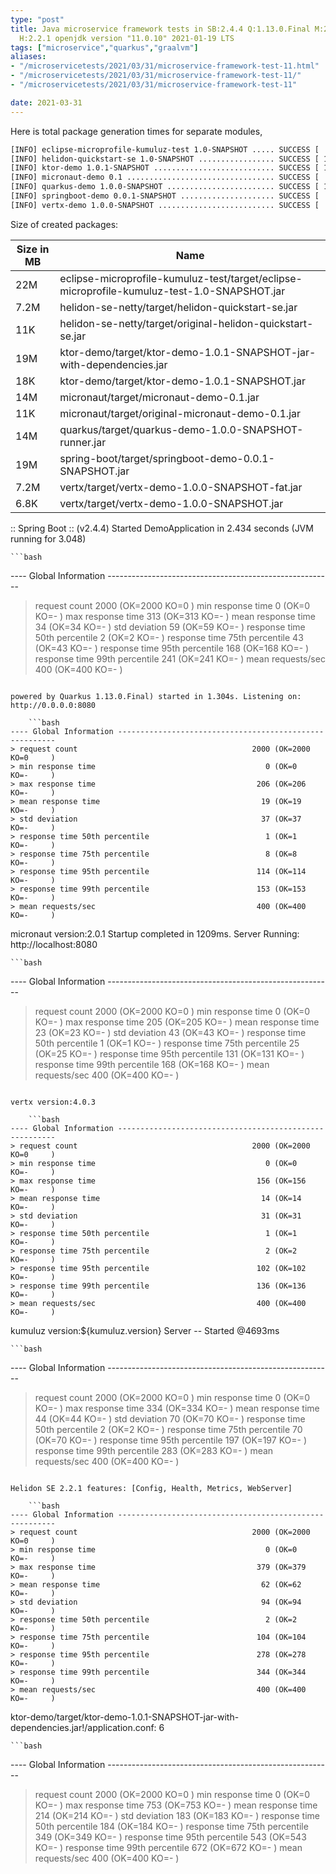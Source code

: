 ```yaml
---
type: "post"
title: Java microservice framework tests in SB:2.4.4 Q:1.13.0.Final M:2.4.1 V:4.0.3
  H:2.2.1 openjdk version "11.0.10" 2021-01-19 LTS
tags: ["microservice","quarkus","graalvm"]
aliases:
- "/microservicetests/2021/03/31/microservice-framework-test-11.html"
- "/microservicetests/2021/03/31/microservice-framework-test-11/"
- "/microservicetests/2021/03/31/microservice-framework-test-11"

date: 2021-03-31
---
```

 
Here is total package generation times for separate modules,
```bash
[INFO] eclipse-microprofile-kumuluz-test 1.0-SNAPSHOT ..... SUCCESS [  4.334 s]
[INFO] helidon-quickstart-se 1.0-SNAPSHOT ................. SUCCESS [ 12.420 s]
[INFO] ktor-demo 1.0.1-SNAPSHOT ........................... SUCCESS [ 13.486 s]
[INFO] micronaut-demo 0.1 ................................. SUCCESS [  8.244 s]
[INFO] quarkus-demo 1.0.0-SNAPSHOT ........................ SUCCESS [ 17.527 s]
[INFO] springboot-demo 0.0.1-SNAPSHOT ..................... SUCCESS [  8.033 s]
[INFO] vertx-demo 1.0.0-SNAPSHOT .......................... SUCCESS [  4.940 s]
```
Size of created packages:

| Size in MB |  Name |
|------------|-------|
| 22M | eclipse-microprofile-kumuluz-test/target/eclipse-microprofile-kumuluz-test-1.0-SNAPSHOT.jar |
| 7.2M | helidon-se-netty/target/helidon-quickstart-se.jar |
| 11K | helidon-se-netty/target/original-helidon-quickstart-se.jar |
| 19M | ktor-demo/target/ktor-demo-1.0.1-SNAPSHOT-jar-with-dependencies.jar |
| 18K | ktor-demo/target/ktor-demo-1.0.1-SNAPSHOT.jar |
| 14M | micronaut/target/micronaut-demo-0.1.jar |
| 11K | micronaut/target/original-micronaut-demo-0.1.jar |
| 14M | quarkus/target/quarkus-demo-1.0.0-SNAPSHOT-runner.jar |
| 19M | spring-boot/target/springboot-demo-0.0.1-SNAPSHOT.jar |
| 7.2M | vertx/target/vertx-demo-1.0.0-SNAPSHOT-fat.jar |
| 6.8K | vertx/target/vertx-demo-1.0.0-SNAPSHOT.jar |


:: Spring Boot :: (v2.4.4) Started DemoApplication in 2.434 seconds (JVM running for 3.048)

    ```bash
---- Global Information --------------------------------------------------------
> request count                                       2000 (OK=2000   KO=0     )
> min response time                                      0 (OK=0      KO=-     )
> max response time                                    313 (OK=313    KO=-     )
> mean response time                                    34 (OK=34     KO=-     )
> std deviation                                         59 (OK=59     KO=-     )
> response time 50th percentile                          2 (OK=2      KO=-     )
> response time 75th percentile                         43 (OK=43     KO=-     )
> response time 95th percentile                        168 (OK=168    KO=-     )
> response time 99th percentile                        241 (OK=241    KO=-     )
> mean requests/sec                                    400 (OK=400    KO=-     )
```

powered by Quarkus 1.13.0.Final) started in 1.304s. Listening on: http://0.0.0.0:8080

    ```bash
---- Global Information --------------------------------------------------------
> request count                                       2000 (OK=2000   KO=0     )
> min response time                                      0 (OK=0      KO=-     )
> max response time                                    206 (OK=206    KO=-     )
> mean response time                                    19 (OK=19     KO=-     )
> std deviation                                         37 (OK=37     KO=-     )
> response time 50th percentile                          1 (OK=1      KO=-     )
> response time 75th percentile                          8 (OK=8      KO=-     )
> response time 95th percentile                        114 (OK=114    KO=-     )
> response time 99th percentile                        153 (OK=153    KO=-     )
> mean requests/sec                                    400 (OK=400    KO=-     )
```

micronaut version:2.0.1 Startup completed in 1209ms. Server Running: http://localhost:8080

    ```bash
---- Global Information --------------------------------------------------------
> request count                                       2000 (OK=2000   KO=0     )
> min response time                                      0 (OK=0      KO=-     )
> max response time                                    205 (OK=205    KO=-     )
> mean response time                                    23 (OK=23     KO=-     )
> std deviation                                         43 (OK=43     KO=-     )
> response time 50th percentile                          1 (OK=1      KO=-     )
> response time 75th percentile                         25 (OK=25     KO=-     )
> response time 95th percentile                        131 (OK=131    KO=-     )
> response time 99th percentile                        168 (OK=168    KO=-     )
> mean requests/sec                                    400 (OK=400    KO=-     )
```

vertx version:4.0.3

    ```bash
---- Global Information --------------------------------------------------------
> request count                                       2000 (OK=2000   KO=0     )
> min response time                                      0 (OK=0      KO=-     )
> max response time                                    156 (OK=156    KO=-     )
> mean response time                                    14 (OK=14     KO=-     )
> std deviation                                         31 (OK=31     KO=-     )
> response time 50th percentile                          1 (OK=1      KO=-     )
> response time 75th percentile                          2 (OK=2      KO=-     )
> response time 95th percentile                        102 (OK=102    KO=-     )
> response time 99th percentile                        136 (OK=136    KO=-     )
> mean requests/sec                                    400 (OK=400    KO=-     )
```

kumuluz version:${kumuluz.version} Server -- Started @4693ms

    ```bash
---- Global Information --------------------------------------------------------
> request count                                       2000 (OK=2000   KO=0     )
> min response time                                      0 (OK=0      KO=-     )
> max response time                                    334 (OK=334    KO=-     )
> mean response time                                    44 (OK=44     KO=-     )
> std deviation                                         70 (OK=70     KO=-     )
> response time 50th percentile                          2 (OK=2      KO=-     )
> response time 75th percentile                         70 (OK=70     KO=-     )
> response time 95th percentile                        197 (OK=197    KO=-     )
> response time 99th percentile                        283 (OK=283    KO=-     )
> mean requests/sec                                    400 (OK=400    KO=-     )
```

Helidon SE 2.2.1 features: [Config, Health, Metrics, WebServer]

    ```bash
---- Global Information --------------------------------------------------------
> request count                                       2000 (OK=2000   KO=0     )
> min response time                                      0 (OK=0      KO=-     )
> max response time                                    379 (OK=379    KO=-     )
> mean response time                                    62 (OK=62     KO=-     )
> std deviation                                         94 (OK=94     KO=-     )
> response time 50th percentile                          2 (OK=2      KO=-     )
> response time 75th percentile                        104 (OK=104    KO=-     )
> response time 95th percentile                        278 (OK=278    KO=-     )
> response time 99th percentile                        344 (OK=344    KO=-     )
> mean requests/sec                                    400 (OK=400    KO=-     )
```

ktor-demo/target/ktor-demo-1.0.1-SNAPSHOT-jar-with-dependencies.jar!/application.conf: 6

    ```bash
---- Global Information --------------------------------------------------------
> request count                                       2000 (OK=2000   KO=0     )
> min response time                                      0 (OK=0      KO=-     )
> max response time                                    753 (OK=753    KO=-     )
> mean response time                                   214 (OK=214    KO=-     )
> std deviation                                        183 (OK=183    KO=-     )
> response time 50th percentile                        184 (OK=184    KO=-     )
> response time 75th percentile                        349 (OK=349    KO=-     )
> response time 95th percentile                        543 (OK=543    KO=-     )
> response time 99th percentile                        672 (OK=672    KO=-     )
> mean requests/sec                                    400 (OK=400    KO=-     )
```
